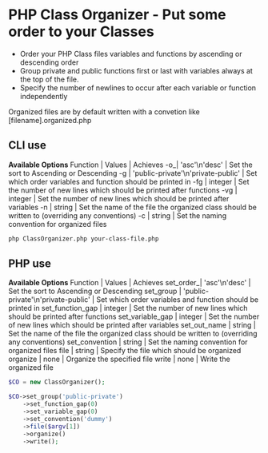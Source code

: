 <h1>PHP Class Organizer - Put some order to your Classes</h1>

<ul>
    <li>Order your PHP Class files variables and functions by ascending or descending order</li>
    <li>Group private and public functions first or last with variables always at the top of the file.</li>
    <li>Specify the number of newlines to occur after each variable or function independently</li>
</ul>

<p>Organized files are by default written with a convetion like [filename].organized.php</p>


<h2>CLI use</h2>

<b>Available Options</b>
Function  | Values | Achieves
-o_| 'asc'\n'desc' | Set the sort to Ascending or Descending
-g | 'public-private'\n'private-public' | Set which order variables and function should be printed in
-fg | integer | Set the number of new lines which should be printed after functions
-vg | integer | Set the number of new lines which should be printed after variables 
-n | string | Set the name of the file the organized class should be written to (overriding any conventions)
-c | string | Set the naming convention for organized files


```bash
php ClassOrganizer.php your-class-file.php
```

<h2>PHP use</h2>

<b>Available Options</b>
Function  | Values | Achieves
set_order_| 'asc'\n'desc' | Set the sort to Ascending or Descending
set_group | 'public-private'\n'private-public' | Set which order variables and function should be printed in
set_function_gap | integer | Set the number of new lines which should be printed after functions
set_variable_gap | integer | Set the number of new lines which should be printed after variables 
set_out_name | string | Set the name of the file the organized class should be written to (overriding any conventions)
set_convention | string | Set the naming convention for organized files
file | string | Specify the file which should be organized 
organize | none | Organize the specified file
write | none | Write the organized file



```php
$CO = new ClassOrganizer();

$CO->set_group('public-private')
    ->set_function_gap(0)
    ->set_variable_gap(0)
    ->set_convention('dummy')
    ->file($argv[1])
    ->organize()
    ->write();
```


